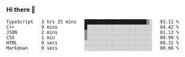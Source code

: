### Hi there 👋

<!--START_SECTION:waka-->

```text
TypeScript   3 hrs 25 mins   ███████████████████████▒░   93.11 %
C++          9 mins          █░░░░░░░░░░░░░░░░░░░░░░░░   04.42 %
JSON         2 mins          ▒░░░░░░░░░░░░░░░░░░░░░░░░   01.13 %
CSS          1 min           ▒░░░░░░░░░░░░░░░░░░░░░░░░   00.90 %
HTML         0 secs          ░░░░░░░░░░░░░░░░░░░░░░░░░   00.32 %
Markdown     0 secs          ░░░░░░░░░░░░░░░░░░░░░░░░░   00.06 %
```

<!--END_SECTION:waka-->
